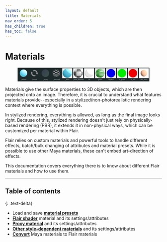 ```yaml
---
layout: default
title: Materials
nav_order: 5
has_children: true
has_toc: false
---
```


# Materials

<figure>
 <img src="/media/materials/header.png" alt="Materials header image">
</figure>

Materials give the surface properties to 3D objects, which are then projected onto an image. Therefore, it is crucial to understand what features materials provide--especially in a stylized/non-photorealistic rendering context where everything is possible.

In stylized rendering, everything is allowed, as long as the final image looks right. Because of this, stylized rendering doesn't just rely on physically-based rendering (PBR), it extends it in non-physical ways, which can be customized per material within Flair.

Flair relies on custom materials and powerful tools to handle different effects, batch/bulk changing of attributes and material presets. While it is possible to use other Maya materials, these can't embed art-direction of effects.

This documentation covers everything there is to know about different Flair materials and how to use them.

---

## Table of contents
{: .text-delta}

* Load and save [**material presets**](./presets)
* [**Flair shader**](./flair-shader) material and its settings/attributes
* [**Proxy material**](./proxy-material) and its settings/attributes
* [**Other style-dependent materials**](./others) and its settings/attributes
* [**Convert**](./convert) Maya materials to Flair materials

